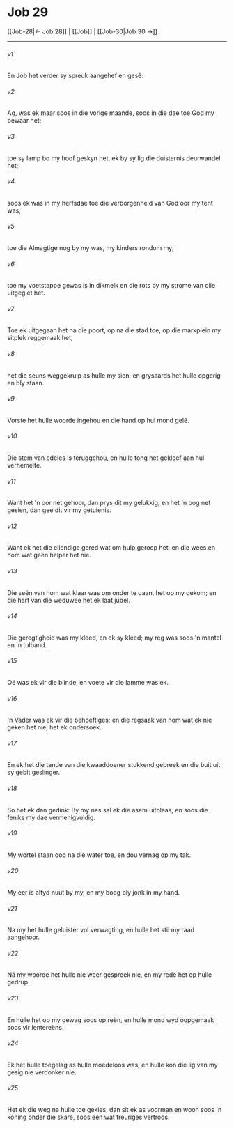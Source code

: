 # Job 29

[[Job-28|← Job 28]] | [[Job]] | [[Job-30|Job 30 →]]
***

###### v1
En Job het verder sy spreuk aangehef en gesê: 
###### v2
Ag, was ek maar soos in die vorige maande, soos in die dae toe God my bewaar het; 
###### v3
toe sy lamp bo my hoof geskyn het, ek by sy lig die duisternis deurwandel het; 
###### v4
soos ek was in my herfsdae toe die verborgenheid van God oor my tent was; 
###### v5
toe die Almagtige nog by my was, my kinders rondom my; 
###### v6
toe my voetstappe gewas is in dikmelk en die rots by my strome van olie uitgegiet het. 
###### v7
Toe ek uitgegaan het na die poort, op na die stad toe, op die markplein my sitplek reggemaak het, 
###### v8
het die seuns weggekruip as hulle my sien, en grysaards het hulle opgerig en bly staan. 
###### v9
Vorste het hulle woorde ingehou en die hand op hul mond gelê. 
###### v10
Die stem van edeles is teruggehou, en hulle tong het gekleef aan hul verhemelte. 
###### v11
Want het 'n oor net gehoor, dan prys dit my gelukkig; en het 'n oog net gesien, dan gee dit vir my getuienis. 
###### v12
Want ek het die ellendige gered wat om hulp geroep het, en die wees en hom wat geen helper het nie. 
###### v13
Die seën van hom wat klaar was om onder te gaan, het op my gekom; en die hart van die weduwee het ek laat jubel. 
###### v14
Die geregtigheid was my kleed, en ek sy kleed; my reg was soos 'n mantel en 'n tulband. 
###### v15
Oë was ek vir die blinde, en voete vir die lamme was ek. 
###### v16
'n Vader was ek vir die behoeftiges; en die regsaak van hom wat ek nie geken het nie, het ek ondersoek. 
###### v17
En ek het die tande van die kwaaddoener stukkend gebreek en die buit uit sy gebit geslinger. 
###### v18
So het ek dan gedink: By my nes sal ek die asem uitblaas, en soos die feniks my dae vermenigvuldig. 
###### v19
My wortel staan oop na die water toe, en dou vernag op my tak. 
###### v20
My eer is altyd nuut by my, en my boog bly jonk in my hand. 
###### v21
Na my het hulle geluister vol verwagting, en hulle het stil my raad aangehoor. 
###### v22
Ná my woorde het hulle nie weer gespreek nie, en my rede het op hulle gedrup. 
###### v23
En hulle het op my gewag soos op reën, en hulle mond wyd oopgemaak soos vir lentereëns. 
###### v24
Ek het hulle toegelag as hulle moedeloos was, en hulle kon die lig van my gesig nie verdonker nie. 
###### v25
Het ek die weg na hulle toe gekies, dan sit ek as voorman en woon soos 'n koning onder die skare, soos een wat treuriges vertroos. 
